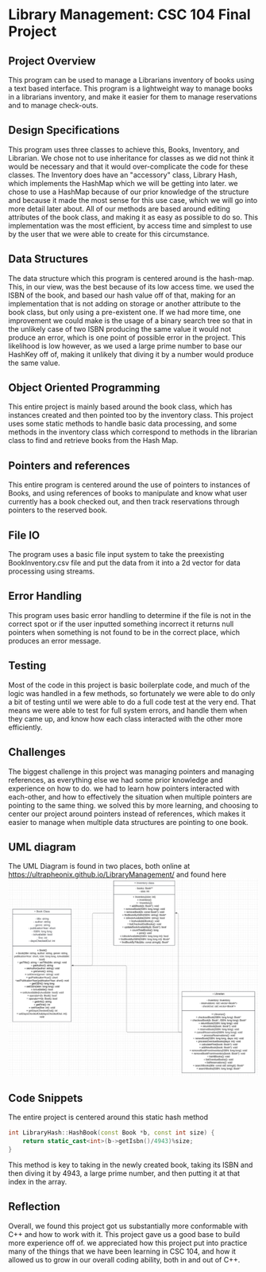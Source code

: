 # Library Management: CSC 104 Final Project

##  Project Overview 
This program can be used to manage a Librarians inventory of books using a 
text based interface. This program is a lightweight way to manage books in a librarians inventory, 
and make it easier for them to manage reservations and to manage check-outs. 

## Design Specifications 
This program uses three classes to achieve this, Books, Inventory, and Librarian.
We chose not to use inheritance for classes as we did not think it would be necessary and that it would over-complicate 
the code for these classes. The Inventory does have an "accessory" class, Library Hash, which implements the HashMap 
which we will be getting into later. we chose to use a HashMap because of our prior knowledge of the structure
and because it made the most sense for this use case, which we will go into more detail later about. All of our methods 
are based around editing attributes of the book class, and making it as easy as possible to do so. 
This implementation was the most efficient, by access time and simplest to use by the user that we were able to create for 
this circumstance. 

## Data Structures 
The data structure which this program is centered around is the hash-map. This, in our view, was the best because of its
low access time. we used the ISBN of the book, and based our hash value off of that, making for an implementation that is 
not adding on storage or another attribute to the book class, but only using a pre-existent one. If we had more time, one
improvement we could make is the usage of a binary search tree so that in the unlikely case of two ISBN producing the same value 
it would not produce an error, which is one point of possible error in the project. This likelihood is low however, as we used a 
large prime number to base our HashKey off of, making it unlikely that diving it by a number would produce the same value. 

## Object Oriented Programming 
This entire project is mainly based around the book class, which has instances created and then pointed too by the inventory class. 
This project uses some static methods to handle basic data processing, and some methods in the inventory class which correspond to methods 
in the librarian class to find and retrieve books from the Hash Map. 

## Pointers and references
This entire program is centered around the use of pointers to instances of Books, and using references of books to manipulate and 
know what user currently has a book checked out, and then track reservations through pointers to 
the reserved book. 

## File IO 
The program uses a basic file input system to take the preexisting BookInventory.csv file and put the data from it into a 
2d vector for data processing using streams. 

## Error Handling 
This program uses basic error handling to determine if the file is not in the correct spot or if the user inputted something incorrect
it returns null pointers when something is not found to be in the correct place, which produces an error message. 

## Testing
Most of the code in this project is basic boilerplate code, and much of the logic was handled in a few methods, so 
fortunately we were able to do only a bit of testing until we were able to do a full code test at the very end. That means 
we were able to test for full system errors, and handle them when they came up, and know how each class interacted 
with the other more efficiently. 

## Challenges 
The biggest challenge in this project was managing pointers and managing references, as everything else we had some prior knowledge
and experience on how to do. we had to learn how pointers interacted with each-other, and how to effectively the situation when multiple pointers 
are pointing to the same thing. we solved this by more learning, and choosing to center our project around pointers instead of 
references, which makes it easier to manage when multiple data structures are pointing to one book. 

## UML diagram
The UML Diagram is found in two places, both online at https://ultrapheonix.github.io/LibraryManagement/ and 
found here
![UML Diagram](Extras/UMLDiagram.png)

## Code Snippets 
The entire project is centered around this static hash method 
```c++
int LibraryHash::HashBook(const Book *b, const int size) {
    return static_cast<int>(b->getIsbn()/4943)%size;
}
```

This method is key to taking in the newly created book, taking its ISBN and then diving it by 4943, a large prime number, 
and then putting it at that index in the array. 

## Reflection 
Overall, we found this project got us substantially more conformable with C++ and how to work with it. This project
gave us a good base to build more experience off of. we appreciated how this project put into practice many of the things that 
we have been learning in CSC 104, and how it allowed us to grow in our overall coding ability, both in and out of C++. 


